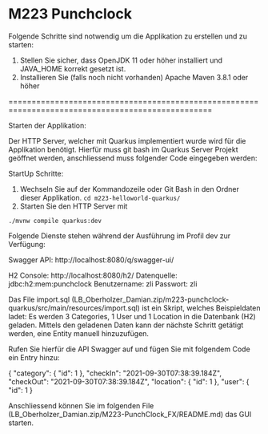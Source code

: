 # M223 Punchclock

Folgende Schritte sind notwendig um die Applikation zu erstellen und zu starten: 
1. Stellen Sie sicher, dass OpenJDK 11 oder höher installiert und JAVA_HOME korrekt gesetzt ist.  
2. Installieren Sie (falls noch nicht vorhanden) Apache Maven 3.8.1 oder höher

==================================================================================================

Starten der Applikation:

Der HTTP Server, welcher mit Quarkus implementiert wurde wird für die Applikation benötigt.
Hierfür muss git bash im Quarkus Server Projekt geöffnet werden, anschliessend
muss folgender Code eingegeben werden:

StartUp Schritte:

1. Wechseln Sie auf der Kommandozeile oder Git Bash in den Ordner dieser Applikation. 
`cd m223-helloworld-quarkus/`
2. Starten Sie den HTTP Server mit 
```shell script
./mvnw compile quarkus:dev
```

Folgende Dienste stehen während der Ausführung im Profil dev zur Verfügung:

Swagger API: http://localhost:8080/q/swagger-ui/

H2 Console: http://localhost:8080/h2/ 
Datenquelle: jdbc:h2:mem:punchclock
Benutzername: zli
Passwort: zli

Das File import.sql (LB_Oberholzer_Damian.zip/m223-punchclock-quarkus/src/main/resources/import.sql) ist ein Skript, welches Beispieldaten ladet:
Es werden 3 Categories, 1 User und 1 Location in die Datenbank (H2) geladen. Mittels den geladenen Daten kann der nächste Schritt getätigt werden,
eine Entity manuell hinzuzufügen.

Rufen Sie hierfür die API Swagger auf und fügen Sie mit folgendem Code ein Entry hinzu:

{
"category": {
"id": 1
},
"checkIn": "2021-09-30T07:38:39.184Z",
"checkOut": "2021-09-30T07:38:39.184Z",
"location": {
"id": 1
},
"user": {
"id": 1
}

Anschliessend können Sie im folgenden File (LB_Oberholzer_Damian.zip/M223-PunchClock_FX/README.md) das GUI starten.